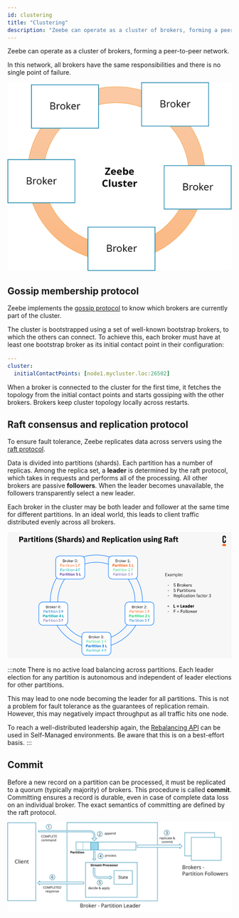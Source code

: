 ```yaml
---
id: clustering
title: "Clustering"
description: "Zeebe can operate as a cluster of brokers, forming a peer-to-peer network."
---
```


Zeebe can operate as a cluster of brokers, forming a peer-to-peer network.

In this network, all brokers have the same responsibilities and there is no single point of failure.

![cluster](assets/cluster.png)

## Gossip membership protocol

Zeebe implements the [gossip protocol](https://en.wikipedia.org/wiki/Gossip_protocol) to know which brokers are currently part of the cluster.

The cluster is bootstrapped using a set of well-known bootstrap brokers, to which the others can connect. To achieve this, each broker must have at least one bootstrap broker as its initial contact point in their configuration:

```yaml
---
cluster:
  initialContactPoints: [node1.mycluster.loc:26502]
```

When a broker is connected to the cluster for the first time, it fetches the topology from the initial contact points and starts gossiping with the other brokers. Brokers keep cluster topology locally across restarts.

## Raft consensus and replication protocol

To ensure fault tolerance, Zeebe replicates data across servers using the [raft protocol](<https://en.wikipedia.org/wiki/Raft_(computer_science)>).

Data is divided into partitions (shards). Each partition has a number of replicas. Among the replica set, a **leader** is determined by the raft protocol, which takes in requests and performs all of the processing. All other brokers are passive **followers**. When the leader becomes unavailable, the followers transparently select a new leader.

Each broker in the cluster may be both leader and follower at the same time for different partitions. In an ideal world, this leads to client traffic distributed evenly across all brokers.

![cluster](assets/data-distribution.png)

:::note
There is no active load balancing across partitions. Each leader election for any partition is autonomous and independent of leader elections for other partitions.

This may lead to one node becoming the leader for all partitions. This is not a problem for fault tolerance as the guarantees of replication remain. However, this may negatively impact throughput as all traffic hits one node.

To reach a well-distributed leadership again, the [Rebalancing API](../../../self-managed/zeebe-deployment/operations/rebalancing.md) can be used in Self-Managed environments. Be aware that this is on a best-effort basis.
:::

## Commit

Before a new record on a partition can be processed, it must be replicated to a quorum (typically majority) of brokers. This procedure is called **commit**. Committing ensures a record is durable, even in case of complete data loss on an individual broker. The exact semantics of committing are defined by the raft protocol.

![cluster](assets/commit.png)
